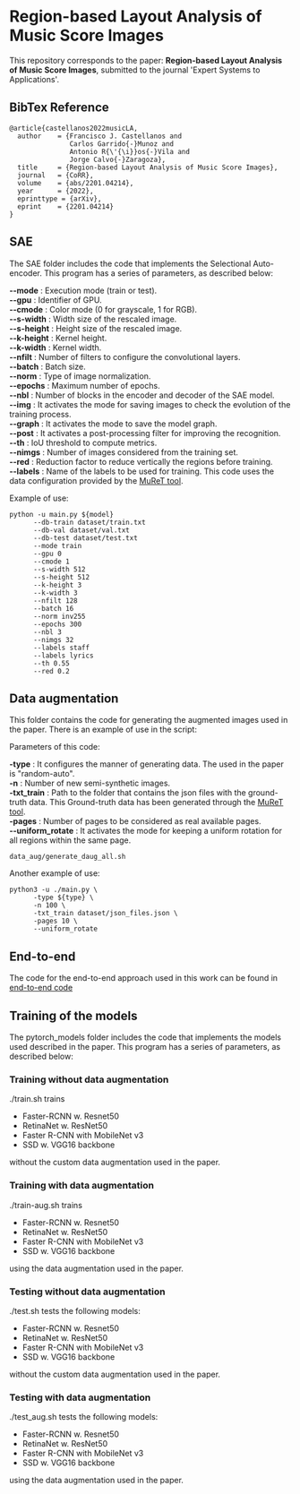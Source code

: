 # Region-based Layout Analysis of Music Score Images
This repository corresponds to the paper: **Region-based Layout Analysis of Music Score Images**, submitted to the journal 'Expert Systems to Applications'.

## BibTex Reference

```
@article{castellanos2022musicLA,
  author    = {Francisco J. Castellanos and
               Carlos Garrido{-}Munoz and
               Antonio R{\'{\i}}os{-}Vila and
               Jorge Calvo{-}Zaragoza},
  title     = {Region-based Layout Analysis of Music Score Images},
  journal   = {CoRR},
  volume    = {abs/2201.04214},
  year      = {2022},
  eprinttype = {arXiv},
  eprint    = {2201.04214}
}
```

## SAE
The SAE folder includes the code that implements the Selectional Auto-encoder. This program has a series of parameters, as described below:

  **--mode** : Execution mode (train or test).\
  **--gpu** : Identifier of GPU.\
  **--cmode** : Color mode (0 for grayscale, 1 for RGB).\
  **--s-width** : Width size of the rescaled image.\
  **--s-height** : Height size of the rescaled image.\
  **--k-height** : Kernel height.\
  **--k-width** : Kernel width.\
  **--nfilt** : Number of filters to configure the convolutional layers.\
  **--batch** : Batch size.\
  **--norm** : Type of image normalization.\
  **--epochs** : Maximum number of epochs.\
  **--nbl** : Number of blocks in the encoder and decoder of the SAE model.\
  **--img** : It activates the mode for saving images to check the evolution of the training process.\
  **--graph** : It activates the mode to save the model graph.\
  **--post** : It activates a post-processing filter for improving the recognition.\
  **--th** : IoU threshold to compute metrics.\
  **--nimgs** : Number of images considered from the training set.\
  **--red** : Reduction factor to reduce vertically the regions before training.\
  **--labels** : Name of the labels to be used for training. This code uses the data configuration provided by the [MuReT tool](https://muret.dlsi.ua.es/muret/#/).

Example of use:

```[python]
python -u main.py ${model}
      --db-train dataset/train.txt
      --db-val dataset/val.txt
      --db-test dataset/test.txt
      --mode train
      --gpu 0
      --cmode 1
      --s-width 512
      --s-height 512
      --k-height 3
      --k-width 3
      --nfilt 128
      --batch 16
      --norm inv255
      --epochs 300
      --nbl 3
      --nimgs 32
      --labels staff
      --labels lyrics
      --th 0.55
      --red 0.2
```

## Data augmentation
This folder contains the code for generating the augmented images used in the paper. There is an example of use in the script:

Parameters of this code:

  **-type** : It configures the manner of generating data. The used in the paper is "random-auto".\
  **-n** : Number of new semi-synthetic images.\
  **-txt_train** : Path to the folder that contains the json files with the ground-truth data. This Ground-truth data has been generated through the [MuReT tool](https://muret.dlsi.ua.es/muret/#/).\
  **-pages** : Number of pages to be considered as real available pages.\
  **--uniform_rotate** : It activates the mode for keeping a uniform rotation for all regions within the same page.


```
data_aug/generate_daug_all.sh
```

Another example of use:
```
python3 -u ./main.py \
      -type ${type} \
      -n 100 \
      -txt_train dataset/json_files.json \
      -pages 10 \
      --uniform_rotate
```


## End-to-end
The code for the end-to-end approach used in this work can be found in [end-to-end code](https://github.com/HISPAMUS/end-to-end-recognition/tree/develop/code)

## Training of the models
The pytorch_models folder includes the code that implements the models used described in the paper. This program has a series of parameters, as described below:

### Training without data augmentation
./train.sh trains 
  - Faster-RCNN w. Resnet50 
  - RetinaNet w. ResNet50 
  - Faster R-CNN with MobileNet v3
  - SSD w. VGG16 backbone

without the custom data augmentation used in the paper.

### Training with data augmentation
./train-aug.sh trains 
  - Faster-RCNN w. Resnet50 
  - RetinaNet w. ResNet50 
  - Faster R-CNN with MobileNet v3
  - SSD w. VGG16 backbone

using the data augmentation used in the paper.


### Testing without data augmentation
./test.sh tests the following models: 
  - Faster-RCNN w. Resnet50 
  - RetinaNet w. ResNet50 
  - Faster R-CNN with MobileNet v3
  - SSD w. VGG16 backbone

without the custom data augmentation used in the paper.

### Testing with data augmentation
./test_aug.sh tests the following models: 
  - Faster-RCNN w. Resnet50 
  - RetinaNet w. ResNet50 
  - Faster R-CNN with MobileNet v3
  - SSD w. VGG16 backbone

using the data augmentation used in the paper.









